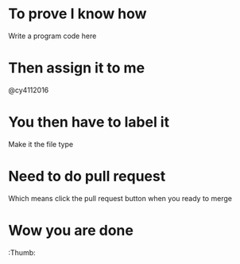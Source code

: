 # To prove I know how 
Write a program code here 

# Then assign it to me 
@cy4112016 
# You then have to label it 
Make it the file type
# Need to do pull request 
Which means click the pull request button when you ready to merge 
# Wow you are done
:Thumb:
